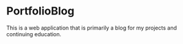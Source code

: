# PortfolioBlog
This is a web application that is primarily a blog for my projects and continuing education.
